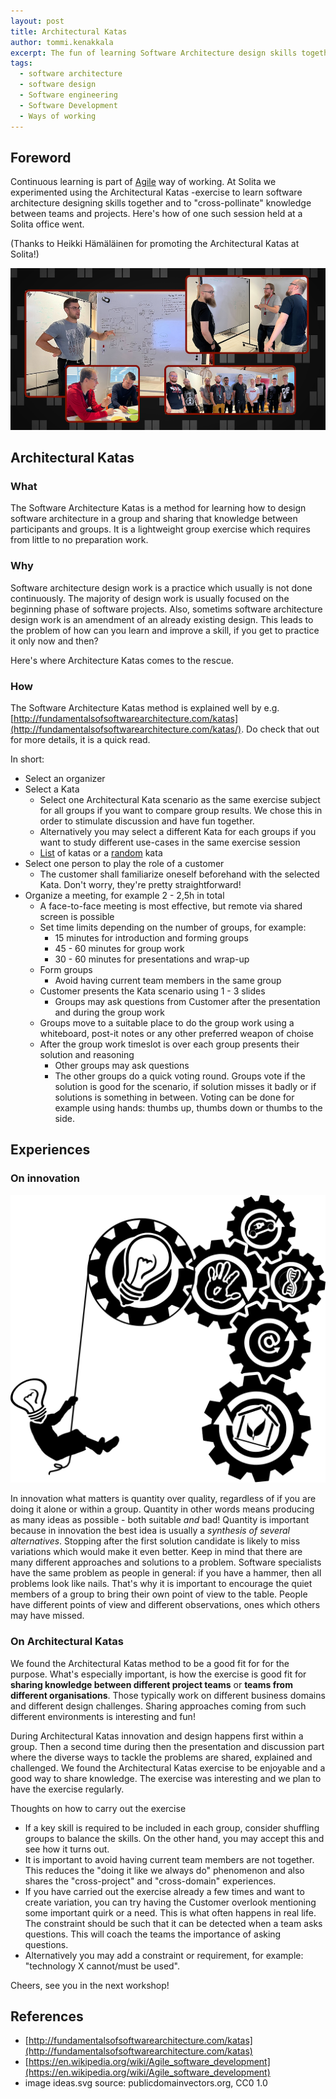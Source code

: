 ```yaml
---
layout: post
title: Architectural Katas
author: tommi.kenakkala
excerpt: The fun of learning Software Architecture design skills together across teams!
tags:
  - software architecture
  - software design
  - Software engineering
  - Software Development
  - Ways of working
---
```


## Foreword

Continuous learning is part of [Agile](https://en.wikipedia.org/wiki/Agile_software_development) way of working. At Solita we experimented using the Architectural Katas -exercise to learn software architecture designing skills together and to "cross-pollinate" knowledge between teams and projects. Here's how of one such session held at a Solita office went.

(Thanks to Heikki Hämäläinen for promoting the Architectural Katas at Solita!)

![Workshop session collage photo](/img/architectural-katas/arch-katas-session-2022-08.png "Workshop session collage photo")

## Architectural Katas

### What

The Software Architecture Katas is a method for learning how to design software architecture in a group and sharing that knowledge between participants and groups.
It is a lightweight group exercise which requires from little to no preparation work.

### Why

Software architecture design work is a practice which usually is not done continuously. The majority of design work is usually focused on the beginning phase of software projects.
Also, sometims software architecture design work is an amendment of an already existing design.
This leads to the problem of how can you learn and improve a skill, if you get to practice it only now and then? 

Here's where Architecture Katas comes to the rescue.

### How

The Software Architecture Katas method is explained well by e.g.[http://fundamentalsofsoftwarearchitecture.com/katas](http://fundamentalsofsoftwarearchitecture.com/katas/). Do check that out for more details, it is a quick read.

In short:

- Select an organizer
- Select a Kata
  - Select one Architectural Kata scenario as the same exercise subject for all groups if you want to compare group results. We chose this in order to stimulate discussion and have fun together.
  - Alternatively you may select a different Kata for each groups if you want to study different use-cases in the same exercise session
  - [List](http://fundamentalsofsoftwarearchitecture.com/katas/list.html) of katas or a [random](http://fundamentalsofsoftwarearchitecture.com/katas/random.html) kata
- Select one person to play the role of a customer
  - The customer shall familiarize oneself beforehand with the selected Kata. Don't worry, they're pretty straightforward!
- Organize a meeting, for example 2 - 2,5h in total
  - A face-to-face meeting is most effective, but remote via shared screen is possible
  - Set time limits depending on the number of groups, for example:
    - 15 minutes for introduction and forming groups
    - 45 - 60 minutes for group work
    - 30 - 60 minutes for presentations and wrap-up
  - Form groups
    - Avoid having current team members in the same group
  - Customer presents the Kata scenario using 1 - 3 slides
    - Groups may ask questions from Customer after the presentation and during the group work
  - Groups move to a suitable place to do the group work using a whiteboard, post-it notes or any other preferred weapon of choise
  - After the group work timeslot is over each group presents their solution and reasoning
    - Other groups may ask questions
    - The other groups do a quick voting round. Groups vote if the solution is good for the scenario, if solution misses it badly or if solutions is something in between. Voting can be done for example using hands: thumbs up, thumbs down or thumbs to the side.

## Experiences

### On innovation

![Ideas and cogwheels CC0 1.0](/img/architectural-katas/ideas.svg "Ideas and cogwheels from publicdomainvectors.org, license CC0 1.0")

In innovation what matters is quantity over quality, regardless of if you are doing it alone or within a group.
Quantity in other words means producing as many ideas as possible - both suitable *and* bad!
Quantity is important because in innovation the best idea is usually a *synthesis of several alternatives*. Stopping after the first solution candidate is likely to miss variations which would make it even better. Keep in mind that there are many different approaches and solutions to a problem.
Software specialists have the same problem as people in general: if you have a hammer, then all problems look like nails.
That's why it is important to encourage the quiet members of a group to bring their own point of view to the table. People have different points of view and different observations, ones which others may have missed.

### On Architectural Katas

We found the Architectural Katas method to be a good fit for for the purpose.
What's especially important, is how the exercise is good fit for **sharing knowledge between different project teams** or **teams from different organisations**. Those typically work on different business domains and different design challenges. Sharing approaches coming from such different environments is interesting and fun!

During Architectural Katas innovation and design happens first within a group. Then a second time during then the presentation and discussion part where the diverse ways to tackle the problems are shared, explained and challenged.
We found the Architectural Katas exercise to be enjoyable and a good way to share knowledge. The exercise was interesting and we plan to have the exercise regularly.

Thoughts on how to carry out the exercise

- If a key skill is required to be included in each group, consider shuffling groups to balance the skills. On the other hand, you may accept this and see how it turns out.
- It is important to avoid having current team members are not together. This reduces the "doing it like we always do" phenomenon and also shares the "cross-project" and "cross-domain" experiences.
- If you have carried out the exercise already a few times and want to create variation, you can try having the Customer overlook mentioning some important quirk or a need. This is what often happens in real life. The constraint should be such that it can be detected when a team asks questions. This will coach the teams the importance of asking questions.
- Alternatively you may add a constraint or requirement, for example:  "technology X cannot/must be used".

Cheers, see you in the next workshop!

## References

- [http://fundamentalsofsoftwarearchitecture.com/katas](http://fundamentalsofsoftwarearchitecture.com/katas)
- [https://en.wikipedia.org/wiki/Agile_software_development](https://en.wikipedia.org/wiki/Agile_software_development)
- image ideas.svg source: publicdomainvectors.org, CC0 1.0